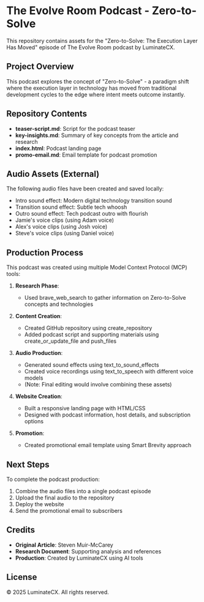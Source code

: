 # The Evolve Room Podcast - Zero-to-Solve

This repository contains assets for the "Zero-to-Solve: The Execution Layer Has Moved" episode of The Evolve Room podcast by LuminateCX.

## Project Overview

This podcast explores the concept of "Zero-to-Solve" - a paradigm shift where the execution layer in technology has moved from traditional development cycles to the edge where intent meets outcome instantly.

## Repository Contents

- **teaser-script.md**: Script for the podcast teaser
- **key-insights.md**: Summary of key concepts from the article and research
- **index.html**: Podcast landing page
- **promo-email.md**: Email template for podcast promotion

## Audio Assets (External)

The following audio files have been created and saved locally:

- Intro sound effect: Modern digital technology transition sound
- Transition sound effect: Subtle tech whoosh
- Outro sound effect: Tech podcast outro with flourish
- Jamie's voice clips (using Adam voice)
- Alex's voice clips (using Josh voice)
- Steve's voice clips (using Daniel voice)

## Production Process

This podcast was created using multiple Model Context Protocol (MCP) tools:

1. **Research Phase**:
   - Used brave_web_search to gather information on Zero-to-Solve concepts and technologies

2. **Content Creation**:
   - Created GitHub repository using create_repository
   - Added podcast script and supporting materials using create_or_update_file and push_files

3. **Audio Production**:
   - Generated sound effects using text_to_sound_effects
   - Created voice recordings using text_to_speech with different voice models
   - (Note: Final editing would involve combining these assets)

4. **Website Creation**:
   - Built a responsive landing page with HTML/CSS
   - Designed with podcast information, host details, and subscription options

5. **Promotion**:
   - Created promotional email template using Smart Brevity approach

## Next Steps

To complete the podcast production:

1. Combine the audio files into a single podcast episode
2. Upload the final audio to the repository
3. Deploy the website
4. Send the promotional email to subscribers

## Credits

- **Original Article**: Steven Muir-McCarey
- **Research Document**: Supporting analysis and references
- **Production**: Created by LuminateCX using AI tools

## License

© 2025 LuminateCX. All rights reserved.
